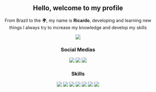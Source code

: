 <!--
**RicardoBrasileiro/RicardoBrasileiro** is a ✨ _special_ ✨ repository because its `README.md` (this file) appears on your GitHub profile.
-->
<h2 align="center">Hello, welcome to my profile</h2>

<p align="center">From Brazil to the 🌍, my name is <strong>Ricardo</strong>, developing and learning new things I always try to increase my knowledge and develop my skills</p>

<p align="center">
  <img src="https://github-readme-stats.vercel.app/api?username=ricardobgx&&show_icons=true&title_color=ef233c&icon_color=ef233c&text_color=ef233c&bg_color=00000000&border_color=ef233c">
</p>

<h3 align="center">Social Medias</h3>

<p align="center">
  <a href="https://www.linkedin.com/in/ricardobgx"><img src="https://img.shields.io/badge/linkedin-ef233c.svg?&style=for-the-badge&logo=linkedin&logoColor=white"></a>
  <a href="https://twitter.com/ricardobgx"><img src="https://img.shields.io/badge/twitter-ef233c.svg?&style=for-the-badge&logo=twitter&logoColor=white"></a>
  <a href="https://www.instagram.com/ricardobgx"><img src="https://img.shields.io/badge/instagram-ef233c.svg?&style=for-the-badge&logo=instagram&logoColor=white"></a>
</p>

<h3 align="center">Skills</h3>

<p align="center">
  <img src="https://img.shields.io/badge/HTML5-0466c8?style=for-the-badge&logo=html5&logoColor=white">
  <img src="https://img.shields.io/badge/CSS3-0466c8?style=for-the-badge&logo=css3&logoColor=white">
  <img src="https://img.shields.io/badge/JavaScript-0466c8?style=for-the-badge&logo=javascript&logoColor=white">
  <img src="https://img.shields.io/badge/C-0466c8?style=for-the-badge&logo=c&logoColor=white">
  <img src="https://img.shields.io/badge/React_Native-0466c8?style=for-the-badge&logo=react&logoColor=white">
  <img src="https://img.shields.io/badge/React-0466c8?style=for-the-badge&logo=react&logoColor=white">
  <img src="https://img.shields.io/badge/Vue.js-0466c8?style=for-the-badge&logo=vue.js&logoColor=white">
</p>
